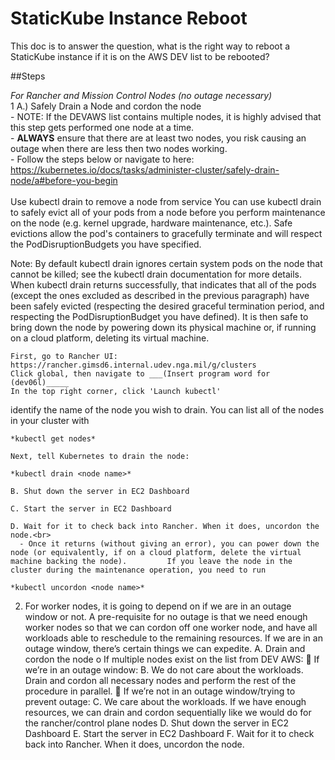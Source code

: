 # StaticKube Instance Reboot

This doc is to answer the question, what is the right way to reboot a StaticKube instance if it is on the AWS DEV list to be rebooted?

##Steps
  
  *For Rancher and Mission Control Nodes (no outage necessary)*<br>
   1 A.) Safely Drain a Node and cordon the node<br>
      -  NOTE: If the DEVAWS list contains multiple nodes, it is highly advised that this step gets performed one node at a time.<br> 
      - **ALWAYS** ensure that there are at least two nodes, you risk causing an outage when there are less then two nodes working.<br> 
      - Follow the steps below or navigate to here: https://kubernetes.io/docs/tasks/administer-cluster/safely-drain-node/a#before-you-begin
<br><br> Use kubectl drain to remove a node from service
You can use kubectl drain to safely evict all of your pods from a node before you perform maintenance on the node (e.g. kernel upgrade, hardware maintenance, etc.). Safe evictions allow the pod's containers to gracefully terminate and will respect the PodDisruptionBudgets you have specified.

Note: By default kubectl drain ignores certain system pods on the node that cannot be killed; see the kubectl drain documentation for more details.
When kubectl drain returns successfully, that indicates that all of the pods (except the ones excluded as described in the previous paragraph) have been safely evicted (respecting the desired graceful termination period, and respecting the PodDisruptionBudget you have defined). It is then safe to bring down the node by powering down its physical machine or, if running on a cloud platform, deleting its virtual machine.

    First, go to Rancher UI: https://rancher.gimsd6.internal.udev.nga.mil/g/clusters 
    Click global, then navigate to ___(Insert program word for (dev06l)_____
    In the top right corner, click 'Launch kubectl'
    
identify the name of the node you wish to drain. You can list all of the nodes in your cluster with

    *kubectl get nodes*

    Next, tell Kubernetes to drain the node:

    *kubectl drain <node name>*
  
    B. Shut down the server in EC2 Dashboard
    
    C. Start the server in EC2 Dashboard
    
    D. Wait for it to check back into Rancher. When it does, uncordon the node.<br>
      - Once it returns (without giving an error), you can power down the node (or equivalently, if on a cloud platform, delete the virtual machine backing the node).         If you leave the node in the cluster during the maintenance operation, you need to run
        
    *kubectl uncordon <node name>* 

2. For worker nodes, it is going to depend on if we are in an outage window or not. A pre-requisite for no outage is that we need enough worker nodes so that we can cordon off one worker node, and have all workloads able to reschedule to the remaining resources. If we are in an outage window, there’s certain things we can expedite.
A. Drain and cordon the node
o	If multiple nodes exist on the list from DEV AWS:
	If we’re in an outage window:
B. We do not care about the workloads. Drain and cordon all necessary nodes and perform the rest of the procedure in parallel.
	If we’re not in an outage window/trying to prevent outage:
C. We care about the workloads. If we have enough resources, we can drain and cordon sequentially like we would do for the rancher/control plane nodes
D. Shut down the server in EC2 Dashboard
E. Start the server in EC2 Dashboard
F. Wait for it to check back into Rancher. When it does, uncordon the node.




